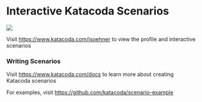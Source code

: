 # Interactive Katacoda Scenarios

[![](http://shields.katacoda.com/katacoda/jsoehner/count.svg)](https://www.katacoda.com/jsoehner "Get your profile on Katacoda.com")

Visit https://www.katacoda.com/jsoehner to view the profile and interactive scenarios

### Writing Scenarios
Visit https://www.katacoda.com/docs to learn more about creating Katacoda scenarios

For examples, visit https://github.com/katacoda/scenario-example
